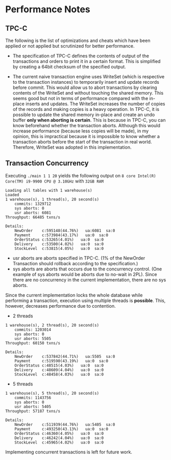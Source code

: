 # Performance Notes

## TPC-C

The following is the list of optimizations and cheats which have been applied or not applied but scrutinized for better performance.

- The specification of TPC-C defines the contents of output of the transactions and orders to print it in a certain format. This is simplified by creating a 64bit checksum of the specified output.

- The current naive transaction engine uses WriteSet (which is respective to the transaction instances) to temporarily insert and update records before commit. This would allow us to abort transactions by clearing contents of the WriteSet and without touching the shared memory. This seems good but not in terms of performance compared with the in-place inserts and updates. The WriteSet increases the number of copies of the records and making copies is a heavy operation. In TPC-C, it is possible to update the shared memory in-place and create an undo buffer **only when aborting is certain**. This is because in TPC-C, you can know beforehand whether the transaction aborts. Although this would increase performance (because less copies will be made), in my opinion, this is impractical because it is impossible to know whether a transaction aborts before the start of the transaction in real world. Therefore, WriteSet was adopted in this implementation.

## Transaction Concurrency

Executing `./main 1 1 20` yields the following output on `8 core Intel(R) Core(TM) i9-9900 CPU @ 3.10GHz` with `32GB RAM`

```
Loading all tables with 1 warehouse(s)
Loaded
1 warehouse(s), 1 thread(s), 20 second(s)
    commits: 1329712
    sys aborts: 0
    usr aborts: 6081
Throughput: 66485 txns/s

Details:
    NewOrder    c:595148(44.76%)   ua:6081  sa:0
    Payment     c:573984(43.17%)   ua:0  sa:0
    OrderStatus c:53265(4.01%)   ua:0  sa:0
    Delivery    c:53500(4.02%)   ua:0  sa:0
    StockLevel  c:53815(4.05%)   ua:0  sa:0
```

- usr aborts are aborts specified in TPC-C. (1% of the NewOrder Transaction should rollback according to the specification.)
- sys aborts are aborts that occurs due to the concurrency control. (One example of sys aborts would be aborts due to no-wait in 2PL). Since there are no concurrency in the current implementation, there are no sys aborts.

Since the current implementation locks the whole database while performing a transaction, execution using multiple threads is **possible**. This, however, decreases performance due to contention.

- 2 threads
```
1 warehouse(s), 2 thread(s), 20 second(s)
    commits: 1203014
    sys aborts: 0
    usr aborts: 5505
Throughput: 60150 txns/s

Details:
    NewOrder    c:537842(44.71%)   ua:5505  sa:0
    Payment     c:519590(43.19%)   ua:0  sa:0
    OrderStatus c:48515(4.03%)   ua:0  sa:0
    Delivery    c:48609(4.04%)   ua:0  sa:0
    StockLevel  c:48458(4.03%)   ua:0  sa:0
```

- 5 threads
```
1 warehouse(s), 5 thread(s), 20 second(s)
    commits: 1143756
    sys aborts: 0
    usr aborts: 5405
Throughput: 57187 txns/s

Details:
    NewOrder    c:511939(44.76%)   ua:5405  sa:0
    Payment     c:493250(43.13%)   ua:0  sa:0
    OrderStatus c:46360(4.05%)   ua:0  sa:0
    Delivery    c:46242(4.04%)   ua:0  sa:0
    StockLevel  c:45965(4.02%)   ua:0  sa:0
```

Implementing concurrent transactions is left for future work.

